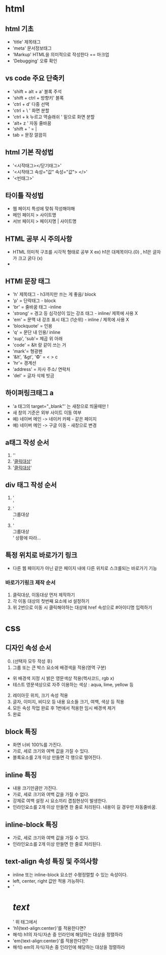 # html 
## html 기초
* 'title' 제목태그
* 'meta' 문서정보태그
* 'Markup' HTML을 의미적으로 작성한다 == 마크업
* 'Debugging' 오류 확인


## vs code 주요 단축키
* 'shift + alt + a' 블록 주석
* 'shift + ctrl + 방향키' 블록 
* 'ctrl + d' 다중 선택
* 'ctrl + \ ' 화면 분할
* 'ctrl + k 누르고 역슬래쉬 ' 밑으로 화면 분할
* 'alt+ z ' 자동 줄바꿈
* 'shift + \' = |
* tab = 문장 깔끔히



## html 기본 작성법
* '<시작태그></닫기태그>'
* '<시작태그 속성="값" 속성="값"> </>'
* '<빈태그>'


## 타이틀 작성법
* 웹 페이지 특성에 맞춰 작성해야해
* 메인 페이지 > 사이트명
* 서브 페이지 > 페이지명 | 사이트명

## HTML 공부 시 주의사항
* HTML 의미적 구조를 <!--  css 디자인 역할에 따라 HTML 공부 시 --> 시각적 형태로 공부 X 
ex) h1은 대제목이다.(0) , h1은 글자가 크고 굵다 (x)
* 

## HTMl 문장 태그
* 'h' 제목태그 - h3까지만 쓰는 게 좋음/ block
* 'p' = 단락태그 - block 
* 'br' = 줄바꿈 태그 -inline
* 'strong' = 경고 등 심각성이 있는 강조 태그 - inline/ 제목에 사용 X
* 'em' = 문맥 내 강조 표시 태그 (1순위) - inline / 제목에 사용 X
* 'blockquote' = 인용
* 'q' = 문단 내 인용/ inline
* 'sup', 'sub'= 제곱 위 아래
* 'code' = &lt 랑 같이 쓰는 거
* 'mark'= 형광펜
* '&lt', '&gt', '&copy;' = < > c
* 'hr'= 경계선
* 'address' = 자사 주소/ 연락처
* 'del' = 글자 삭제 빗금


## 하이퍼링크태그 a
* 'a 태그의 target="_blank"' 는 새창으로 띄울때만 !
* 새 창의 기준은 외부 사이트 이동 여부
* 예) 네이버 메인 -> 네이커 카페 - 같은 페이지
* 예) 네이버 메인 -> 구글 이동 - 새창으로 변경

## a태그 작성 순서
1. '<a href=""></a>'
2. '<a href="">클릭대상</a>'
3. '<a href="연결경로">클릭대상</a>'

## div 태그 작성 순서
1. '<div></div>'
1. '<div>그룹대상</div>'
1. '<div class="이름">그룹대상</div>'
상황에 따라...

## 특정 위치로 바로가기 링크
* 다른 웹 페이지가 아닌 같은 페이지 내에 다른 위치로 스크롤되는 바로가기 기능

### 바로가기링크 제작 순서
1. 클릭대상, 이동대상 먼저 제작하기 
2. 각 이동 대상의 첫번째 요소에 id 설정하기
3. 위 2번으로 이동 시 클릭해야하는 대상에 href 속성으로 #아이디명 입력하기


# css
## 디자인 속성 순서
0. (선택자 모두 작성 후)
1. 그룹 또는 큰 박스 요소에 배경색을 적용(영역 구분) <!-- 임시임 -->
* 위 배경색 지정 시 밝은 영문색상 적용(헥사코드, rgb x)
* 테스트 영문색상으로 자주 이용하는 색상 : aqua, lime, yellow 등
2. 레이아웃 위치, 크기 속성 적용
3. 글자, 이미지, 비디오 등 내용 요소들 크기, 여백, 색상 등 적용
4. 모든 속성 작업 완료 후 1번에서 적용한 임시 배경색 제거
5. 완료

## block 특징
* 화면 너비 100%를 가진다.
* 가로, 세로 크기와 여백 값을 가질 수 있다.
* 블록요소를 2개 이상 만들면 각 행으로 떨어진다.
## inline 특징
* 내용 크기만큼만 가진다.
* 가로, 세로 크기와 여백 값을 가질 수 없다.
* 강제로 여백 설정 시 요소끼리 겹침현상이 발생한다. <!-- 기억하기 -->
* 인라인요소를 2개 이상 만들면 한 줄로 처리된다. 내용이 길 경우만 자동줄바꿈.
## inline-block 특징
* 가로, 세로 크기와 여백 값을 가질 수 있다.
* 인라인요소를 2개 이상 만들면 한 줄로 처리된다.

## text-align 속성 특징 및 주의사항
* inline 또는 inline-block 요소만 수평정렬할 수 있는 속성이다.
* left, center, right 값만 적용 가능하다.
* '<h1><em>text</em></h1>' 위 태그에서
* 'h1{text-align:center}'를 적용한다면?
* 해석) h1의 자식/자손 중 인라인에 해당하는 대상을 정렬하라 
* 'em{text-align:center}'를 적용한다면? 
* 해석) em의 자식/자손 중 인라인에 해당하는 대상을 정렬하라 